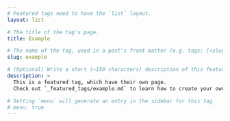 ```yaml
---
# Featured tags need to have the `list` layout.
layout: list

# The title of the tag's page.
title: Example

# The name of the tag, used in a post's front matter (e.g. tags: [<slug>]).
slug: example

# (Optional) Write a short (~150 characters) description of this featured tag.
description: >
  This is a featured tag, which have their own page.
  Check out `_featured_tags/example.md` to learn how to create your own.

# Setting `menu` will generate an entry in the sidebar for this tag.
# menu: true
---
```

